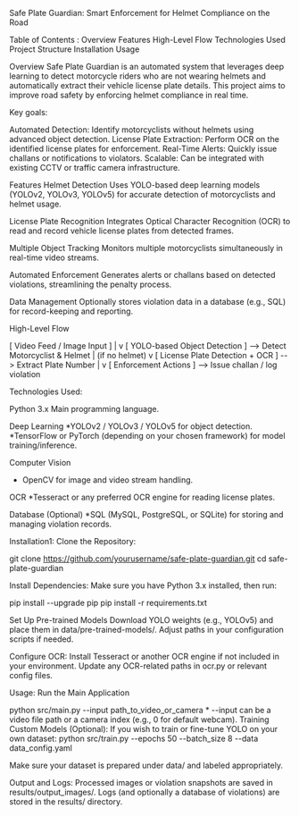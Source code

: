 Safe Plate Guardian: Smart Enforcement for Helmet Compliance on the Road


Table of Contents :
Overview
Features
High-Level Flow
Technologies Used
Project Structure
Installation
Usage


Overview
Safe Plate Guardian is an automated system that leverages deep learning to detect motorcycle riders who are not wearing helmets and automatically extract their vehicle license plate details. This project aims to improve road safety by enforcing helmet compliance in real time.

Key goals:

Automated Detection: Identify motorcyclists without helmets using advanced object detection.
License Plate Extraction: Perform OCR on the identified license plates for enforcement.
Real-Time Alerts: Quickly issue challans or notifications to violators.
Scalable: Can be integrated with existing CCTV or traffic camera infrastructure.

Features
Helmet Detection
Uses YOLO-based deep learning models (YOLOv2, YOLOv3, YOLOv5) for accurate detection of motorcyclists and helmet usage.

License Plate Recognition
Integrates Optical Character Recognition (OCR) to read and record vehicle license plates from detected frames.

Multiple Object Tracking
Monitors multiple motorcyclists simultaneously in real-time video streams.

Automated Enforcement
Generates alerts or challans based on detected violations, streamlining the penalty process.

Data Management
Optionally stores violation data in a database (e.g., SQL) for record-keeping and reporting.


High-Level Flow

[ Video Feed / Image Input ]
            |
            v
[ YOLO-based Object Detection ] --> Detect Motorcyclist & Helmet
            |
     (if no helmet)
            v
[ License Plate Detection + OCR ] --> Extract Plate Number
            |
            v
[ Enforcement Actions ] --> Issue challan / log violation


Technologies Used:

Python 3.x Main programming language.

Deep Learning
 *YOLOv2 / YOLOv3 / YOLOv5 for object detection.
 *TensorFlow or PyTorch (depending on your chosen framework) for model training/inference.

Computer Vision
 * OpenCV for image and video stream handling.

OCR
 *Tesseract or any preferred OCR engine for reading license plates.

Database (Optional)
 *SQL (MySQL, PostgreSQL, or SQLite) for storing and managing violation records.



Installation1:
Clone the Repository:

git clone https://github.com/yourusername/safe-plate-guardian.git
cd safe-plate-guardian


Install Dependencies:
Make sure you have Python 3.x installed, then run:

pip install --upgrade pip
pip install -r requirements.txt


Set Up Pre-trained Models
Download YOLO weights (e.g., YOLOv5) and place them in data/pre-trained-models/.
Adjust paths in your configuration scripts if needed.

Configure OCR:
Install Tesseract or another OCR engine if not included in your environment.
Update any OCR-related paths in ocr.py or relevant config files.


Usage:
Run the Main Application

python src/main.py --input path_to_video_or_camera
         * --input can be a video file path or a camera index (e.g., 0 for default webcam).
Training Custom Models (Optional):
  If you wish to train or fine-tune YOLO on your own dataset:
python src/train.py --epochs 50 --batch_size 8 --data data_config.yaml

Make sure your dataset is prepared under data/ and labeled appropriately.


Output and Logs:
 Processed images or violation snapshots are saved in results/output_images/.
 Logs (and optionally a database of violations) are stored in the results/ directory.







